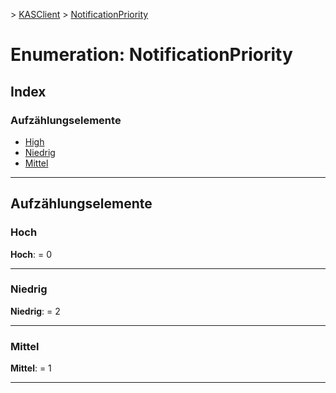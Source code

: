 [](../README.md) > [KASClient](../modules/kasclient.md) > [NotificationPriority](../enums/kasclient.notificationpriority.md)

# <a name="enumeration-notificationpriority"></a>Enumeration: NotificationPriority

## <a name="index"></a>Index 

### <a name="enumeration-members"></a>Aufzählungselemente

* [High](kasclient.notificationpriority.md#high)
* [Niedrig](kasclient.notificationpriority.md#low)
* [Mittel](kasclient.notificationpriority.md#medium)

---

## <a name="enumeration-members"></a>Aufzählungselemente

<a id="high"></a>

###  <a name="high"></a>Hoch

**Hoch**: = 0

___
<a id="low"></a>

###  <a name="low"></a>Niedrig

**Niedrig**: = 2

___
<a id="medium"></a>

###  <a name="medium"></a>Mittel

**Mittel**: = 1

___

